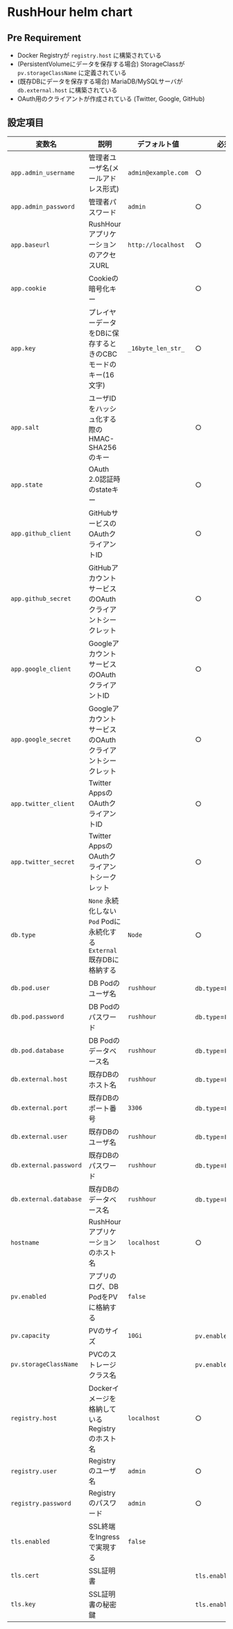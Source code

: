 # RushHour helm chart

## Pre Requirement

* Docker Registryが `registry.host` に構築されている
* (PersistentVolumeにデータを保存する場合) StorageClassが `pv.storageClassName` に定義されている
* (既存DBにデータを保存する場合) MariaDB/MySQLサーバが `db.external.host` に構築されている
* OAuth用のクライアントが作成されている (Twitter, Google, GitHub)

## 設定項目

|変数名|説明|デフォルト値|必須|
|-|-|-|-|
|`app.admin_username`|管理者ユーザ名(メールアドレス形式)|`admin@example.com`|○|
|`app.admin_password`|管理者パスワード|`admin`|○|
|`app.baseurl`|RushHourアプリケーションのアクセスURL|`http://localhost`|○|
|`app.cookie`|Cookieの暗号化キー| |○|
|`app.key`|プレイヤーデータをDBに保存するときのCBCモードのキー(16文字)|`_16byte_len_str_`|○|
|`app.salt`|ユーザIDをハッシュ化する際のHMAC-SHA256のキー||○|
|`app.state`|OAuth 2.0認証時のstateキー||○|
|`app.github_client`|GitHubサービスのOAuthクライアントID||○|
|`app.github_secret`|GitHubアカウントサービスのOAuthクライアントシークレット||○|
|`app.google_client`|GoogleアカウントサービスのOAuthクライアントID||○|
|`app.google_secret`|GoogleアカウントサービスのOAuthクライアントシークレット||○|
|`app.twitter_client`|Twitter AppsのOAuthクライアントID||○|
|`app.twitter_secret`|Twitter AppsのOAuthクライアントシークレット||○|
|`db.type`|`None` 永続化しない<br/>`Pod` Podに永続化する<br/>`External` 既存DBに格納する|`Node`|○|
|`db.pod.user`|DB Podのユーザ名|`rushhour`|`db.type`=`Pod`|
|`db.pod.password`|DB Podのパスワード|`rushhour`|`db.type`=`Pod`|
|`db.pod.database`|DB Podのデータベース名|`rushhour`|`db.type`=`Pod`|
|`db.external.host`|既存DBのホスト名|`rushhour`|`db.type`=`External`|
|`db.external.port`|既存DBのポート番号|`3306`|`db.type`=`External`|
|`db.external.user`|既存DBのユーザ名|`rushhour`|`db.type`=`External`|
|`db.external.password`|既存DBのパスワード|`rushhour`|`db.type`=`External`|
|`db.external.database`|既存DBのデータベース名|`rushhour`|`db.type`=`External`|
|`hostname`|RushHourアプリケーションのホスト名|`localhost`|○|
|`pv.enabled`|アプリのログ、DB PodをPVに格納する|`false`||
|`pv.capacity`|PVのサイズ|`10Gi`|`pv.enabled`=`true`|
|`pv.storageClassName`|PVCのストレージクラス名||`pv.enabled`=`true`|
|`registry.host`|Dockerイメージを格納しているRegistryのホスト名|`localhost`|○|
|`registry.user`|Registryのユーザ名|`admin`|○|
|`registry.password`|Registryのパスワード|`admin`|○|
|`tls.enabled`|SSL終端をIngressで実現する|`false`||
|`tls.cert`|SSL証明書||`tls.enabled`=`true`|
|`tls.key`|SSL証明書の秘密鍵||`tls.enabled`=`true`|